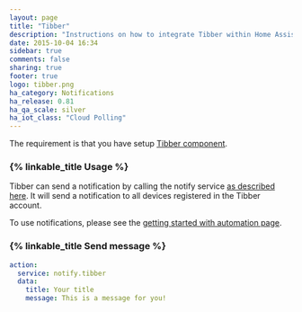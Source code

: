 ```yaml
---
layout: page
title: "Tibber"
description: "Instructions on how to integrate Tibber within Home Assistant."
date: 2015-10-04 16:34
sidebar: true
comments: false
sharing: true
footer: true
logo: tibber.png
ha_category: Notifications
ha_release: 0.81
ha_qa_scale: silver
ha_iot_class: "Cloud Polling"
---
```


The requirement is that you have setup [Tibber component](/components/tibber/).


### {% linkable_title Usage %}

Tibber can send a notification by calling the notify service [as described here](/components/notify/). It will send a notification to all devices registered in the Tibber account. 


To use notifications, please see the [getting started with automation page](/getting-started/automation/).

### {% linkable_title Send message %}

```yaml
action:
  service: notify.tibber
  data:
    title: Your title
    message: This is a message for you!
```
